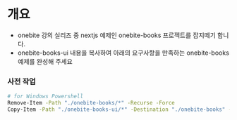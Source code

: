 # 개요

- onebite 강의 실리즈 중 nextjs 예제인 onebite-books 프로젝트를 잡지떼기 합니다.
- onebite-books-ui 내용을 복사하여 아래의 요구사항을 만족하는 onebite-books 예제를 완성해 주세요

### 사전 작업

```bash
# for Windows Powershell
Remove-Item -Path "./onebite-books/*" -Recurse -Force
Copy-Item -Path "./onebite-books-ui/*" -Destination "./onebite-books" -Recurse -Force -Exclude "node_modules"
```
